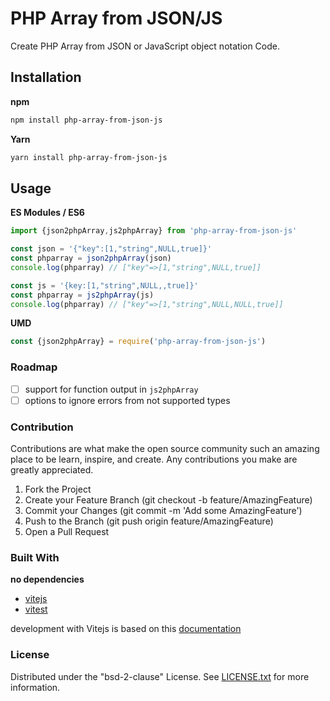 # PHP Array from JSON/JS

Create PHP Array from JSON or JavaScript object notation Code.

## Installation

**npm**

```sh
npm install php-array-from-json-js
```

**Yarn**

```sh
yarn install php-array-from-json-js
```

## Usage

**ES Modules / ES6**

```Javascript
import {json2phpArray,js2phpArray} from 'php-array-from-json-js'

const json = '{"key":[1,"string",NULL,true]}'
const phparray = json2phpArray(json)
console.log(phparray) // ["key"=>[1,"string",NULL,true]]

const js = '{key:[1,"string",NULL,,true]}'
const phparray = js2phpArray(js)
console.log(phparray) // ["key"=>[1,"string",NULL,NULL,true]]

```

**UMD**

```Javascript
const {json2phpArray} = require('php-array-from-json-js')
```

### Roadmap

- [ ] support for function output in `js2phpArray`
- [ ] options to ignore errors from not supported types

### Contribution

Contributions are what make the open source community such an amazing place to be learn, inspire, and create. Any contributions you make are greatly appreciated.

1. Fork the Project
1. Create your Feature Branch (git checkout -b feature/AmazingFeature)
1. Commit your Changes (git commit -m 'Add some AmazingFeature')
1. Push to the Branch (git push origin feature/AmazingFeature)
1. Open a Pull Request

### Built With

**no dependencies**

- [vitejs](https://vitejs.dev)
- [vitest](https://vitest.dev)

development with Vitejs is based on this [documentation](https://onderonur.netlify.app/blog/creating-a-typescript-library-with-vite/)

### License

Distributed under the "bsd-2-clause" License. See [LICENSE.txt](LICENSE.txt) for more information.
